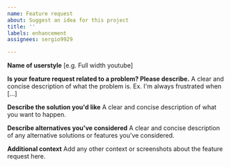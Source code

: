 ```yaml
---
name: Feature request
about: Suggest an idea for this project
title: ''
labels: enhancement
assignees: sergio9929

---
```


**Name of userstyle**
[e.g. Full width youtube]

**Is your feature request related to a problem? Please describe.**
A clear and concise description of what the problem is. Ex. I'm always frustrated when [...]

**Describe the solution you'd like**
A clear and concise description of what you want to happen.

**Describe alternatives you've considered**
A clear and concise description of any alternative solutions or features you've considered.

**Additional context**
Add any other context or screenshots about the feature request here.
